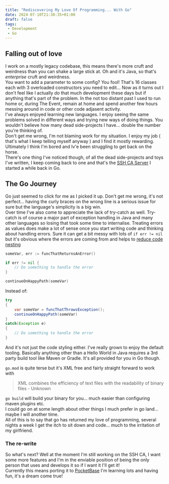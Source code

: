 ```yaml
---
title: "Rediscovering My Love Of Programming... With Go"
date: 2024-07-10T21:30:35+01:00
draft: false
tags:
 - Development
 - Go
---
```


## Falling out of love
I work on a mostly legacy codebase, this means there's more cruft and weirdness than you can shake a large stick at. Oh and it's Java, so that's *enterprise* cruft and weirdness.
<br/>
You want to add a parameter to some config? You fool! That's 16 classes each with 3 overloaded constructors you need to edit... Now as it turns out I don't feel like I actually *do* that much development these days but if anything that's part of the problem.
In the not too distant past I used to run home or, during The Event, remain at home and spend another few hours messing around in code or other code adjasent activity.
<br/>
I've always enjoyed learning new languages. I enjoy seeing the same problems solved in different ways and trying new ways of doing things. You wouldn't believe how many dead side-projects I have... double the number you're thinking of.
<br/>
Don't get me wrong, I'm not blaming work for my situation. I enjoy my job ( that's what I keep telling myself anyway ) and I find it mostly rewarding. Ultimately I think I'm bored and Iv'e been struggling to get back on the horse.
<br/>
There's one thing I've noticed though, of all the dead side-projects and toys I've written, I keep coming back to one and that's the [SSH CA Server](https://github.com/ST2Projects/ssh-sentinel-server) I started a while back in Go.

## The Go Journey

Go just seemed to click for me as I picked it up. Don't get me wrong, it's not perfect... having the curly braces on the wrong line is a serious issue for sure but the language's simplicity is a big win.
<br/>
Over time I've also come to appreciate the lack of try-catch as well. Try-catch is of course a major part of exception handling in Java and many other languages so losing that took some time to internalise. Treating errors as values does make a lot of sense once you start writing code and thinking about handling errors. Sure it can get a bit messy with lots of `if err != nil` but it's obvious where the errors are coming from and helps to [reduce code nesting](https://www.youtube.com/watch?v=CFRhGnuXG-4)
```go
someVar, err := funcThatReturnsAnError()

if err != nil {
    // Do something to handle the error
}

continueOnHappyPath(someVar)
```

Instead of:

```Java
try
{
    var someVar = funcThatThrowsException();
    continueOnHappyPath(someVar)
}
catch(Exception e)
{
    // Do something to handle the error
}
```

And it's not just the code styling either. I've really grown to enjoy the default tooling. Basically anything other than a Hello World in Java requires a 3rd party build tool like Maven or Gradle. It's all provided for you in Go though.

`go.mod` is quite terse but it's XML free and fairly straight forward to work with

> XML combines the efficiency of text files with the readability of binary files
    - Unknown

`go build` will build your binary for you... much easier than configuring maven plugins etc.
<br/>
I could go on at some length about other things I much prefer in go land... maybe I will another time.
<br/>
All of this is to say that go has returned my love of programming, several nights a week I get the itch to sit down and code... much to the irritation of my girlfriend.

### The re-write
So what's next? Well at the moment I'm still working on the SSH CA, I want some more features and I'm in the enviable position of being the only person that uses and develops it so if I want it I'll get it!
<br/>
Currently this means porting it to [PocketBase](https://pocketbase.io/) I'm learning lots and having fun, it's a dream come true!
